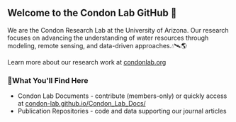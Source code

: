 ## Welcome to the Condon Lab GitHub 👋

We are the Condon Research Lab at the University of Arizona. Our research focuses on advancing the understanding of water resources through modeling, remote sensing, and data-driven approaches.💧🛰️🌎

Learn more about our research work at [condonlab.org](https://condonlab.org/) 

### 📁What You'll Find Here 
* Condon Lab Documents - contribute (members-only) or quickly access at [condon-lab.github.io/Condon_Lab_Docs/](https://condon-lab.github.io/Condon_Lab_Docs/)
* Publication Repositories - code and data supporting our journal articles
<!--

**Here are some ideas to get you started:**

🙋‍♀️ A short introduction - what is your organization all about?
🌈 Contribution guidelines - how can the community get involved?
👩‍💻 Useful resources - where can the community find your docs? Is there anything else the community should know?
🍿 Fun facts - what does your team eat for breakfast?
🧙 Remember, you can do mighty things with the power of [Markdown](https://docs.github.com/github/writing-on-github/getting-started-with-writing-and-formatting-on-github/basic-writing-and-formatting-syntax)
-->
